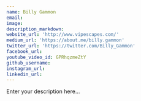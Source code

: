 ```yaml
---
name: Billy Gammon
email:
image:
description_markdown:
website_url: 'http://www.vipescapes.com/'
medium_url: 'https://about.me/billy.gammon'
twitter_url: 'https://twitter.com/Billy_Gammon'
facebook_url:
youtube_video_id: GPRhqzmeZtY
github_username:
instagram_url:
linkedin_url:
---
```


Enter your description here...
